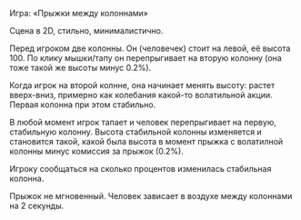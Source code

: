 Игра: «Прыжки между колоннами» 

Сцена в 2D, стильно, минималистично.

Перед игроком две колонны. Он (человечек) стоит на левой, её высота 100. 
По клику мышки/тапу он перепрыгивает на вторую колонну (она тоже такой же высоты минус 0.2%).

Когда игрок на второй колнне, она начинает менять высоту: растет вверх-вниз, примерно как колебания какой-то волатильной акции.  Первая колонна при этом стабильно.

В любой момент игрок тапает и человек перепрыгивает на первую, стабильную колонну. 
Высота стабильной колонны изменяется и становится такой, какой была высота в момент прыжка с волатилной колонны минус комиссия за прыжок (0.2%).

Игроку сообщаться на сколько процентов изменилась стабильная колонна. 

Прыжок не мгновенный. Человек зависает в воздухе между колоннами на 2 секунды. 